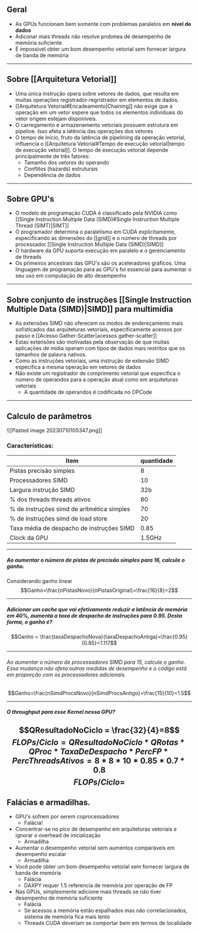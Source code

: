 ## Geral

- As GPUs funcionam bem somente com problemas paralelos em **nível de dados**
- Adiconar mais threads não resolve probmea de desempenho de memória suficiente
- É impossível obter um bom desempenho vetorial sem fornecer largura de banda de memória
---
## Sobre [[Arquitetura Vetorial]]

- Uma única instrução opera sobre vetores de dados, que resulta em muitas operações registrador-regristrador em elementos de dados.
- [[Arquitetura Vetorial#Encadeamento|Chaining]] não exige que a operação em um vetor espere que todos os elementos individuais do vetor origem estejam disponíveis.
- O carregamento e armazenamento vetoriais possuem estrutura em pipeline. Isso afeta a latência das operações dos vetores
- O tempo de início, fruto da latência de pipelining da operação vetorial, influencia o [[Arquitetura Vetorial#Tempo de execução vetorial|tempo de execução vetorial]]. O tempo de execução vetorial depende principalmente de três fatores:
	- Tamanho dos vetores do operando
	- Conflitos (hazards) estruturais
	- Dependência de dados

---
## Sobre GPU's
- O modelo de programação CUDA é classificado pela NVIDIA como [[Single Instruction Multiple Data (SIMD)#Single Instruction Multiple Thread (SIMT)|SIMT]]
- O programador determina o paralelismo em CUDA explicitamente, especificando as dimensões do [[grid]] e o número de threads por processador [[Single Instruction Multiple Data (SIMD)|SIMD]]
- O hardware da GPU suporta execução em paralelo e o gerenciamento de threads
- Os primeiros ancestrais das GPU's são os aceleradores gráficos. Uma linguagem de programação para as GPU's foi essencial para aumentar o seu uso em computação de alto desempenho

---

## Sobre conjunto de instruções [[Single Instruction Multiple Data (SIMD)|SIMD]] para multimídia
- As extensões SIMD não oferecem os modos de endereçamento mais sofisticados das arquiteturas vetoriais, especificamente acessos por passo e [[Acesso Gather-Scatter|acessos gather-scatter]]
- Estas extensões são motivadas pela observação de que muitas aplicações de mídia operam com tipos de dados mais restritos que os tamanhos de palavra nativos.
- Como as instruções vetoriais, uma instrução de extensão SIMD especifica a mesma operação em vetores de dados
- Não existe um registrador de comprimento vetorial que especifica o número de operandos para a operação atual como em arquiteturas vetoriais
	- A quantidade de operandos é codificada no OPCode

---

## Calculo de parâmetros
![[Pasted image 20230710105347.png]]
### Características:
| Item                                       | quantidade |
| ------------------------------------------ | ---------- |
| Pistas precisão simples                    | 8          |
| Processadores SIMD                         | 10         |
| Largura instrução SIMD                     | 32b        |
| % dos threads threads ativos               | 80         |
| % de instruções simd de aritmética simples | 70         |
| % de instruções simd de load store         | 20         |
| Taxa média de despacho de instruções SIMD  | 0.85       |
| Clock da GPU                               | 1.5GHz     |

---
##### Ao aumentar o número de pistas de precisão simples para 16, calcule o ganho.
Considerando ganho linear $$Ganho=\frac{nPistasNovo}{nPistasOriginal}=\frac{16}{8}=2$$ 

---
##### Adicionar um cache que vai efetivamente reduzir a latência de memória em 40%, aumenta a taxa de despacho de instruções para 0.95. Desta forma, o ganho é?
$$Ganho = \frac{taxaDespachoNova}{taxaDespachoAntiga}=\frac{0.95}{0.85}=1.117$$

---
###### Ao aumentar o número de processadores SIMD para 15, calcule o ganho. Essa mudança não afeta outras medidas de desempenho e o código está em proporção com os processadores adicionais.
$$Ganho=\frac{nSimdProcsNovo}{nSimdProcsAntigo}=\frac{15}{10}=1.5$$

---
##### O throughput para esse Kernel nessa GPU?
$$QResultadoNoCiclo = \frac{32}{4}=8$$
$$FLOPs/Ciclo = {QResultadoNoCiclo*QRotas*QProc*TaxaDeDespacho*PercFP*PercThreadsAtivos}={8*8*10*0.85*0.7*0.8}$$
$$FLOPs/Ciclo = $$
---
## Falácias e armadilhas.
- GPU's sofrem por serem coprocessadores
	- Falácia!
- Concentrar-se no pico de desempenho em arquiteturas vetoriais e ignorar o overhead de inicialização
	- Armadilha
- Aumentar o desempenho vetorial sem aumentos comparáveis em desempenho escalar
	- Armadilha
- Você pode obter um bom desempenho vetorial sem fornecer largura de banda de memória
	- Falácia
	- DAXPY requer 1.5 referencia de memória por operação de FP
- Nas GPUs, simplesmente adicione mais threads se não tiver desempenho de memória suficiente
	- Falácia
	- Se acessos a memória estão espalhados mas não correlacionados, sistema de memória fica mais lento
	- Threads CUDA deveriam se comportar bem em termos de localidade
